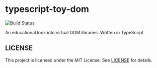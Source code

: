 # typescript-toy-dom

[![Build Status](https://travis-ci.org/slogsdon/typescript-toy-dom.svg?branch=master)](https://travis-ci.org/slogsdon/typescript-toy-dom)

An educational look into virtual DOM libraries. Written in TypeScript.

## LICENSE

This project is licensed under the MIT License. See [LICENSE](https://github.com/slogsdon/typescript-toy-dom/blob/master/LICENSE) for details.
